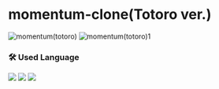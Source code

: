 <h1>momentum-clone(Totoro ver.)</h1>

![momentum(totoro)](https://github.com/user-attachments/assets/ebe115c0-14dd-45f7-9516-3ab552adf031)
![momentum(totoro)1](https://github.com/user-attachments/assets/39b4e337-b088-4cf0-b7e0-6b56366f2867)

<h3 align="left">🛠 Used Language</h3>
<div align="left">
  <img src="https://img.shields.io/badge/HTML5-E34F26?style=flat&logo=HTML5&logoColor=white">
  <img src="https://img.shields.io/badge/CSS3-1572B6?style=flat&logo=CSS3&logoColor=white">
  <img src="https://img.shields.io/badge/Javascript-F7DF1E?style=flat&logo=Javascript&logoColor=white">
</div>
